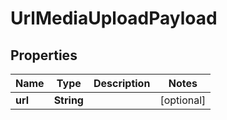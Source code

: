 

# UrlMediaUploadPayload


## Properties

| Name | Type | Description | Notes |
|------------ | ------------- | ------------- | -------------|
|**url** | **String** |  |  [optional] |



